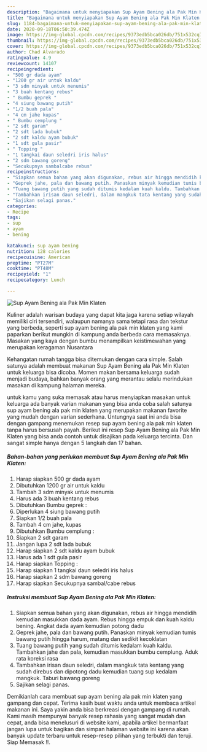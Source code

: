 ```yaml
---
description: "Bagaimana untuk menyiapakan Sup Ayam Bening ala Pak Min Klaten minggu ini"
title: "Bagaimana untuk menyiapakan Sup Ayam Bening ala Pak Min Klaten minggu ini"
slug: 1184-bagaimana-untuk-menyiapakan-sup-ayam-bening-ala-pak-min-klaten-minggu-ini
date: 2020-09-18T06:50:39.474Z
image: https://img-global.cpcdn.com/recipes/9373edb5bca026db/751x532cq70/sup-ayam-bening-ala-pak-min-klaten-foto-resep-utama.jpg
thumbnail: https://img-global.cpcdn.com/recipes/9373edb5bca026db/751x532cq70/sup-ayam-bening-ala-pak-min-klaten-foto-resep-utama.jpg
cover: https://img-global.cpcdn.com/recipes/9373edb5bca026db/751x532cq70/sup-ayam-bening-ala-pak-min-klaten-foto-resep-utama.jpg
author: Chad Alvarado
ratingvalue: 4.9
reviewcount: 14107
recipeingredient:
- "500 gr dada ayam"
- "1200 gr air untuk kaldu"
- "3 sdm minyak untuk menumis"
- "3 buah kentang rebus"
- " Bumbu geprek "
- "4 siung bawang putih"
- "1/2 buah pala"
- "4 cm jahe kupas"
- " Bumbu cemplung "
- "2 sdt garam"
- "2 sdt lada bubuk"
- "2 sdt kaldu ayam bubuk"
- "1 sdt gula pasir"
- " Topping "
- "1 tangkai daun seledri iris halus"
- "2 sdm bawang goreng"
- "Secukupnya sambalcabe rebus"
recipeinstructions:
- "Siapkan semua bahan yang akan digunakan, rebus air hingga mendidih kemudian masukkan dada ayam. Rebus hingga empuk dan kuah kaldu bening. Angkat dada ayam kemudian potong dadu"
- "Geprek jahe, pala dan bawang putih. Panaskan minyak kemudian tumis bawang putih hingga harum, matang dan sedikit kecoklatan"
- "Tuang bawang putih yang sudah ditumis kedalam kuah kaldu. Tambahkan jahe dan pala, kemudian masukkan bumbu cemplung. Aduk rata koreksi rasa"
- "Tambahkan irisan daun seledri, dalam mangkuk tata kentang yang sudah direbus dan dipotong dadu kemudian tuang sup kedalam mangkuk. Taburi bawang goreng"
- "Sajikan selagi panas."
categories:
- Recipe
tags:
- sup
- ayam
- bening

katakunci: sup ayam bening 
nutrition: 128 calories
recipecuisine: American
preptime: "PT27M"
cooktime: "PT48M"
recipeyield: "1"
recipecategory: Lunch

---
```



![Sup Ayam Bening ala Pak Min Klaten](https://img-global.cpcdn.com/recipes/9373edb5bca026db/751x532cq70/sup-ayam-bening-ala-pak-min-klaten-foto-resep-utama.jpg)

Kuliner adalah warisan budaya yang dapat kita jaga karena setiap wilayah memiliki ciri tersendiri, walaupun namanya sama tetapi rasa dan tekstur yang berbeda, seperti sup ayam bening ala pak min klaten yang kami paparkan berikut mungkin di kampung anda berbeda cara memasaknya. Masakan yang kaya dengan bumbu menampilkan keistimewahan yang merupakan keragaman Nusantara

Kehangatan rumah tangga bisa ditemukan dengan cara simple. Salah satunya adalah membuat makanan Sup Ayam Bening ala Pak Min Klaten untuk keluarga bisa dicoba. Momen makan bersama keluarga sudah menjadi budaya, bahkan banyak orang yang merantau selalu merindukan masakan di kampung halaman mereka.



untuk kamu yang suka memasak atau harus menyiapkan masakan untuk keluarga ada banyak varian makanan yang bisa anda coba salah satunya sup ayam bening ala pak min klaten yang merupakan makanan favorite yang mudah dengan varian sederhana. Untungnya saat ini anda bisa dengan gampang menemukan resep sup ayam bening ala pak min klaten tanpa harus bersusah payah.
Berikut ini resep Sup Ayam Bening ala Pak Min Klaten yang bisa anda contoh untuk disajikan pada keluarga tercinta. Dan sangat simple hanya dengan 5 langkah dan 17 bahan.


<!--inarticleads1-->

##### Bahan-bahan yang perlukan membuat Sup Ayam Bening ala Pak Min Klaten:

1. Harap siapkan 500 gr dada ayam
1. Dibutuhkan 1200 gr air untuk kaldu
1. Tambah 3 sdm minyak untuk menumis
1. Harus ada 3 buah kentang rebus
1. Dibutuhkan  Bumbu geprek :
1. Diperlukan 4 siung bawang putih
1. Siapkan 1/2 buah pala
1. Tambah 4 cm jahe, kupas
1. Dibutuhkan  Bumbu cemplung :
1. Siapkan 2 sdt garam
1. Jangan lupa 2 sdt lada bubuk
1. Harap siapkan 2 sdt kaldu ayam bubuk
1. Harus ada 1 sdt gula pasir
1. Harap siapkan  Topping :
1. Harap siapkan 1 tangkai daun seledri iris halus
1. Harap siapkan 2 sdm bawang goreng
1. Harap siapkan Secukupnya sambal/cabe rebus




<!--inarticleads2-->

##### Instruksi membuat  Sup Ayam Bening ala Pak Min Klaten:

1. Siapkan semua bahan yang akan digunakan, rebus air hingga mendidih kemudian masukkan dada ayam. Rebus hingga empuk dan kuah kaldu bening. Angkat dada ayam kemudian potong dadu
1. Geprek jahe, pala dan bawang putih. Panaskan minyak kemudian tumis bawang putih hingga harum, matang dan sedikit kecoklatan
1. Tuang bawang putih yang sudah ditumis kedalam kuah kaldu. Tambahkan jahe dan pala, kemudian masukkan bumbu cemplung. Aduk rata koreksi rasa
1. Tambahkan irisan daun seledri, dalam mangkuk tata kentang yang sudah direbus dan dipotong dadu kemudian tuang sup kedalam mangkuk. Taburi bawang goreng
1. Sajikan selagi panas.




Demikianlah cara membuat sup ayam bening ala pak min klaten yang gampang dan cepat. Terima kasih buat waktu anda untuk membaca artikel makanan ini. Saya yakin anda bisa berkreasi dengan gampang di rumah. Kami masih mempunyai banyak resep rahasia yang sangat mudah dan cepat, anda bisa menelusuri di website kami, apabila artikel bermanfaat jangan lupa untuk bagikan dan simpan halaman website ini karena akan banyak update terbaru untuk resep-resep pilihan yang terbukti dan teruji. Siap Memasak !!. 
